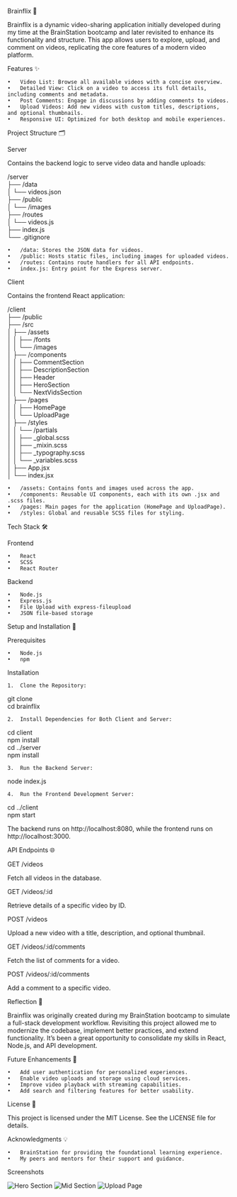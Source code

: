 Brainflix 🎥

Brainflix is a dynamic video-sharing application initially developed during my time at the BrainStation bootcamp and later revisited to enhance its functionality and structure. This app allows users to explore, upload, and comment on videos, replicating the core features of a modern video platform.

Features ✨

    •	Video List: Browse all available videos with a concise overview.
    •	Detailed View: Click on a video to access its full details, including comments and metadata.
    •	Post Comments: Engage in discussions by adding comments to videos.
    •	Upload Videos: Add new videos with custom titles, descriptions, and optional thumbnails.
    •	Responsive UI: Optimized for both desktop and mobile experiences.

Project Structure 🗂️

Server

Contains the backend logic to serve video data and handle uploads:

/server  
├── /data  
│ └── videos.json  
├── /public  
│ └── /images  
├── /routes  
│ └── videos.js  
├── index.js  
└── .gitignore

    •	/data: Stores the JSON data for videos.
    •	/public: Hosts static files, including images for uploaded videos.
    •	/routes: Contains route handlers for all API endpoints.
    •	index.js: Entry point for the Express server.

Client

Contains the frontend React application:

/client  
├── /public  
├── /src  
│ ├── /assets  
│ │ ├── /fonts  
│ │ └── /images  
│ ├── /components  
│ │ ├── CommentSection  
│ │ ├── DescriptionSection  
│ │ ├── Header  
│ │ ├── HeroSection  
│ │ └── NextVidsSection  
│ ├── /pages  
│ │ ├── HomePage  
│ │ └── UploadPage  
│ ├── /styles  
│ │ └── /partials  
│ │ ├── \_global.scss  
│ │ ├── \_mixin.scss  
│ │ ├── \_typography.scss  
│ │ └── \_variables.scss  
│ ├── App.jsx  
│ └── index.jsx

    •	/assets: Contains fonts and images used across the app.
    •	/components: Reusable UI components, each with its own .jsx and .scss files.
    •	/pages: Main pages for the application (HomePage and UploadPage).
    •	/styles: Global and reusable SCSS files for styling.

Tech Stack 🛠️

Frontend

    •	React
    •	SCSS
    •	React Router

Backend

    •	Node.js
    •	Express.js
    •	File Upload with express-fileupload
    •	JSON file-based storage

Setup and Installation 🚀

Prerequisites

    •	Node.js
    •	npm

Installation

    1.	Clone the Repository:

git clone <repository-url>  
cd brainflix

    2.	Install Dependencies for Both Client and Server:

cd client  
npm install  
cd ../server  
npm install

    3.	Run the Backend Server:

node index.js

    4.	Run the Frontend Development Server:

cd ../client  
npm start

The backend runs on http://localhost:8080, while the frontend runs on http://localhost:3000.

API Endpoints 🌐

GET /videos

Fetch all videos in the database.

GET /videos/:id

Retrieve details of a specific video by ID.

POST /videos

Upload a new video with a title, description, and optional thumbnail.

GET /videos/:id/comments

Fetch the list of comments for a video.

POST /videos/:id/comments

Add a comment to a specific video.

Reflection 🧠

Brainflix was originally created during my BrainStation bootcamp to simulate a full-stack development workflow. Revisiting this project allowed me to modernize the codebase, implement better practices, and extend functionality. It’s been a great opportunity to consolidate my skills in React, Node.js, and API development.

Future Enhancements 🌟

    •	Add user authentication for personalized experiences.
    •	Enable video uploads and storage using cloud services.
    •	Improve video playback with streaming capabilities.
    •	Add search and filtering features for better usability.

License 📄

This project is licensed under the MIT License. See the LICENSE file for details.

Acknowledgments 💡

    •	BrainStation for providing the foundational learning experience.
    •	My peers and mentors for their support and guidance.

Screenshots

![Hero Section](Preview/HeroSection.png)
![Mid Section](Preview/MidSection.png)
![Upload Page](Preview/UploadPage.png)
